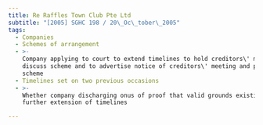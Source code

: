 ```yaml
---
title: Re Raffles Town Club Pte Ltd
subtitle: "[2005] SGHC 198 / 20\_Oc\_tober\_2005"
tags:
  - Companies
  - Schemes of arrangement
  - >-
    Company applying to court to extend timelines to hold creditors\' meeting to
    discuss scheme and to advertise notice of creditors\' meeting and proposed
    scheme
  - Timelines set on two previous occasions
  - >-
    Whether company discharging onus of proof that valid grounds existing for
    further extension of timelines

---
```


